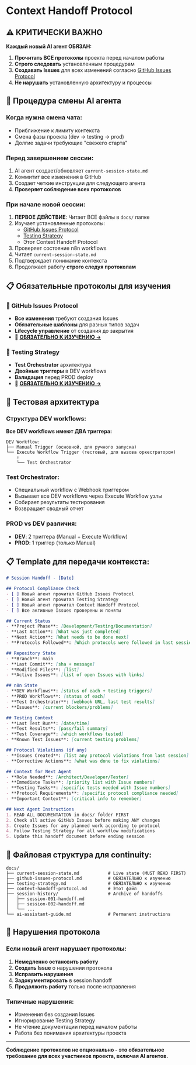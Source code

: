 # Context Handoff Protocol

## ⚠️ КРИТИЧЕСКИ ВАЖНО

**Каждый новый AI агент ОБЯЗАН:**
1. **Прочитать ВСЕ протоколы** проекта перед началом работы
2. **Строго следовать** установленным процедурам
3. **Создавать Issues** для всех изменений согласно [GitHub Issues Protocol](github-issues-protocol.md)
4. **Не нарушать** установленную архитектуру и процессы

## 🔄 Процедура смены AI агента

### Когда нужна смена чата:
- Приближение к лимиту контекста
- Смена фазы проекта (dev → testing → prod)
- Долгие задачи требующие "свежего старта"

### Перед завершением сессии:
1. AI агент создает/обновляет `current-session-state.md`
2. Коммитит все изменения в GitHub
3. Создает четкие инструкции для следующего агента
4. **Проверяет соблюдение всех протоколов**

### При начале новой сессии:
1. **ПЕРВОЕ ДЕЙСТВИЕ**: Читает ВСЕ файлы в `docs/` папке
2. Изучает установленные протоколы:
   - [GitHub Issues Protocol](github-issues-protocol.md) 
   - [Testing Strategy](testing-strategy.md)
   - Этот Context Handoff Protocol
3. Проверяет состояние n8n workflows
4. Читает `current-session-state.md`
5. Подтверждает понимание контекста
6. Продолжает работу **строго следуя протоколам**

## 📋 Обязательные протоколы для изучения

### 🎫 GitHub Issues Protocol
- **Все изменения** требуют создания Issues
- **Обязательные шаблоны** для разных типов задач
- **Lifecycle управление** от создания до закрытия
- 📖 **[ОБЯЗАТЕЛЬНО К ИЗУЧЕНИЮ →](github-issues-protocol.md)**

### 🧪 Testing Strategy  
- **Test Orchestrator** архитектура
- **Двойные триггеры** в DEV workflows
- **Валидация** перед PROD deploy
- 📖 **[ОБЯЗАТЕЛЬНО К ИЗУЧЕНИЮ →](testing-strategy.md)**

## 🧪 Тестовая архитектура

### Структура DEV workflows:
**Все DEV workflows имеют ДВА триггера:**
```
DEV Workflow:
├── Manual Trigger (основной, для ручного запуска)
└── Execute Workflow Trigger (тестовый, для вызова оркестратором)
    ↑
    └── Test Orchestrator
```

### Test Orchestrator:
- Специальный workflow с Webhook триггером
- Вызывает все DEV workflows через Execute Workflow узлы
- Собирает результаты тестирования
- Возвращает сводный отчет

### PROD vs DEV различия:
- **DEV**: 2 триггера (Manual + Execute Workflow)
- **PROD**: 1 триггер (только Manual)

## 📋 Template для передачи контекста:

```markdown
# Session Handoff - [Date]

## Protocol Compliance Check
- [ ] Новый агент прочитал GitHub Issues Protocol
- [ ] Новый агент прочитал Testing Strategy  
- [ ] Новый агент прочитал Context Handoff Protocol
- [ ] Все активные Issues проверены и поняты

## Current Status
- **Project Phase**: [Development/Testing/Documentation]
- **Last Action**: [What was just completed]
- **Next Action**: [What needs to be done next]
- **Protocols Followed**: [Which protocols were followed in last session]

## Repository State
- **Branch**: main
- **Last Commit**: [sha + message]
- **Modified Files**: [list]
- **Active Issues**: [list of open Issues with links]

## n8n State  
- **DEV Workflows**: [status of each + testing triggers]
- **PROD Workflows**: [status of each]
- **Test Orchestrator**: [webhook URL, last test results]
- **Issues**: [current blockers/problems]

## Testing Context
- **Last Test Run**: [date/time]
- **Test Results**: [pass/fail summary]
- **Test Coverage**: [which workflows tested]
- **Known Test Issues**: [current testing problems]

## Protocol Violations (if any)
- **Issues Created**: [list any protocol violations from last session]
- **Corrective Actions**: [what was done to fix violations]

## Context for Next Agent
- **Role Needed**: [Architect/Developer/Tester]
- **Immediate Tasks**: [priority list with Issue numbers]
- **Testing Tasks**: [specific tests needed with Issue numbers]
- **Protocol Requirements**: [specific protocol compliance needed]
- **Important Context**: [critical info to remember]

## Next Agent Instructions
1. READ ALL DOCUMENTATION in docs/ folder FIRST
2. Check all active GitHub Issues before making ANY changes
3. Create Issues for any planned work according to protocol
4. Follow Testing Strategy for all workflow modifications
5. Update this handoff document before ending session
```

## 📁 Файловая структура для continuity:

```
docs/
├── current-session-state.md           # Live state (MUST READ FIRST)
├── github-issues-protocol.md          # ОБЯЗАТЕЛЬНО к изучению
├── testing-strategy.md                # ОБЯЗАТЕЛЬНО к изучению  
├── context-handoff-protocol.md        # Этот файл
├── session-history/                   # Archive of handoffs
│   ├── session-001-handoff.md
│   ├── session-002-handoff.md
│   └── ...
└── ai-assistant-guide.md              # Permanent instructions
```

## 🚨 Нарушения протокола

### Если новый агент нарушает протоколы:
1. **Немедленно остановить работу**
2. **Создать Issue** о нарушении протокола  
3. **Исправить нарушения**
4. **Задокументировать** в session handoff
5. **Продолжить работу** только после исправления

### Типичные нарушения:
- Изменения без создания Issues
- Игнорирование Testing Strategy
- Не чтение документации перед началом работы
- Работа без понимания архитектуры проекта

---

**Соблюдение протоколов не опционально - это обязательное требование для всех участников проекта, включая AI агентов.**